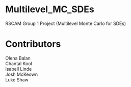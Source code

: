 # Multilevel_MC_SDEs
RSCAM Group 1 Project (Multilevel Monte Carlo for SDEs)

# Contributors 
 Olena Balan<br/>
 Chantal Kool<br/>
 Isabell Linde<br/>
 Josh McKeown<br/>
 Luke Shaw

